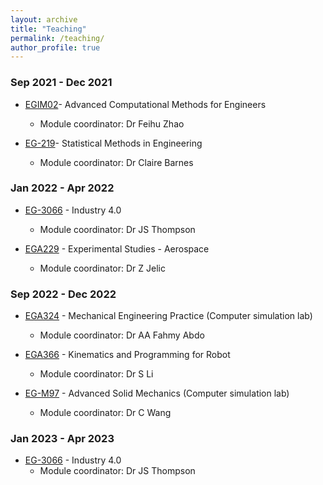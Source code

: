 ```yaml
---
layout: archive
title: "Teaching"
permalink: /teaching/
author_profile: true
---
```


### Sep 2021 - Dec 2021
* [EGIM02](https://intranet.swan.ac.uk/catalogue/default.asp?type=moddetail&dept=any&mod=EGIM02&ayr=21%2F22&psl=TB1&detailOnly=false)- Advanced Computational Methods for Engineers
  * Module coordinator: Dr Feihu Zhao

* [EG-219](https://intranet.swan.ac.uk/catalogue/default.asp?type=moddetail&dept=any&mod=EG-219&ayr=21%2F22&psl=TB1&detailOnly=false)- Statistical Methods in Engineering
  * Module coordinator: Dr Claire Barnes

### Jan 2022 - Apr 2022
* [EG-3066](https://intranet.swan.ac.uk/catalogue/default.asp?type=moddetail&dept=any&mod=EG-3066&ayr=22/23&psl=TB2&detailOnly=false) - Industry 4.0
  * Module coordinator: Dr JS Thompson

* [EGA229](https://intranet.swan.ac.uk/catalogue/default.asp?type=moddetail&dept=any&mod=EGA229&ayr=22/23&psl=TB1%2B2&detailOnly=false) - Experimental Studies - Aerospace
  * Module coordinator: Dr Z Jelic

### Sep 2022 - Dec 2022
* [EGA324](https://intranet.swan.ac.uk/catalogue/default.asp?type=moddetail&dept=any&mod=EGA366&ayr=22/23&psl=TB1&detailOnly=false) - Mechanical Engineering Practice (Computer simulation lab)
  * Module coordinator: Dr AA Fahmy Abdo

* [EGA366](https://intranet.swan.ac.uk/catalogue/default.asp?type=moddetail&dept=any&mod=EG-3066&ayr=22/23&psl=TB2&detailOnly=false) - Kinematics and Programming for Robot
  * Module coordinator: Dr S Li

* [EG-M97](https://intranet.swan.ac.uk/catalogue/default.asp?type=moddetail&dept=any&mod=EG-M97&ayr=22/23&psl=TB1&detailOnly=false) - Advanced Solid Mechanics (Computer simulation lab)
  * Module coordinator: Dr C Wang

### Jan 2023 - Apr 2023
* [EG-3066](https://intranet.swan.ac.uk/catalogue/default.asp?type=moddetail&dept=any&mod=EG-3066&ayr=22/23&psl=TB2&detailOnly=false) - Industry 4.0
  * Module coordinator: Dr JS Thompson